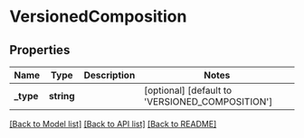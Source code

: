 # VersionedComposition

## Properties
Name | Type | Description | Notes
------------ | ------------- | ------------- | -------------
**_type** | **string** |  | [optional] [default to 'VERSIONED_COMPOSITION']

[[Back to Model list]](../../README.md#documentation-for-models) [[Back to API list]](../../README.md#documentation-for-api-endpoints) [[Back to README]](../../README.md)

